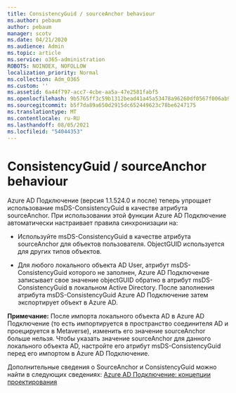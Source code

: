 ```yaml
---
title: ConsistencyGuid / sourceAnchor behaviour
ms.author: pebaum
author: pebaum
manager: scotv
ms.date: 04/21/2020
ms.audience: Admin
ms.topic: article
ms.service: o365-administration
ROBOTS: NOINDEX, NOFOLLOW
localization_priority: Normal
ms.collection: Adm_O365
ms.custom: ''
ms.assetid: 6a44f797-acc7-4cbe-aa5a-47e2581fabf5
ms.openlocfilehash: 9b5765ff3c59b1312bead41a45a53478a96260df0567f006ab93c3ccfaf4be64
ms.sourcegitcommit: b5f7da89a650d2915dc652449623c78be6247175
ms.translationtype: MT
ms.contentlocale: ru-RU
ms.lasthandoff: 08/05/2021
ms.locfileid: "54044353"
---
```

# <a name="consistencyguid--sourceanchor-behavior"></a>ConsistencyGuid / sourceAnchor behaviour

Azure AD Подключение (версия 1.1.524.0 и после) теперь упрощает использование msDS-ConsistencyGuid в качестве атрибута sourceAnchor. При использовании этой функции Azure AD Подключение автоматически настраивает правила синхронизации на:
  
- Используйте msDS-ConsistencyGuid в качестве атрибута sourceAnchor для объектов пользователя. ObjectGUID используется для других типов объектов.
    
- Для любого локального объекта AD User, атрибут msDS-ConsistencyGuid которого не заполнен, Azure AD Подключение записывает свое значение objectGUID обратно в атрибут msDS-ConsistencyGuid в локальном Active Directory. После заполнения атрибута msDS-ConsistencyGuid Azure AD Подключение затем экспортирует объект в Azure AD.
    
 **Примечание:** После импорта локального объекта AD в Azure AD Подключение (то есть импортируется в пространство соединителя AD и проецируется в Metaverse), изменить его значение sourceAnchor больше нельзя. Чтобы указать значение sourceAnchor для данного локального объекта AD, настройте его атрибут msDS-ConsistencyGuid перед его импортом в Azure AD Подключение. 
  
Дополнительные сведения о SourceAnchor и ConsistencyGuid можно найти в следующих сведениях: [Azure AD Подключение: концепции проектирования](https://docs.microsoft.com/azure/active-directory/connect/active-directory-aadconnect-design-concepts)
  

